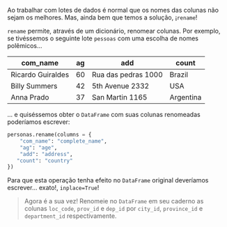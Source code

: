 Ao trabalhar com lotes de dados é normal que os nomes das colunas não sejam os melhores. Mas, ainda bem que temos a solução, ¡`rename`! 

`rename`  permite, através de um dicionário, renomear colunas. Por exemplo, se tivéssemos o seguinte lote `pessoas` com uma escolha de nomes polêmicos...

com_name|ag|add|count|
---|---|---|---|
Ricardo Guiraldes|60|Rua das pedras 1000|Brazil|
Billy Summers|42|5th Avenue 2332|USA|
Anna Prado|37|San Martin 1165|Argentina|

... e quiséssemos obter o `DataFrame` com suas colunas renomeadas poderíamos escrever:

```python
personas.rename(columns = {
    "com_name": "complete_name",
    "ag": "age",
    "add": "address",
   "count": "country"
})
```

Para que esta operação tenha efeito no `DataFrame` original deveríamos escrever... exato!, `inplace=True`!

> Agora é a sua vez!  Renomeie no `DataFrame` em seu caderno as colunas `loc_code`, `prov_id` e `dep_id` por `city_id`, `province_id` e `department_id` respectivamente.
